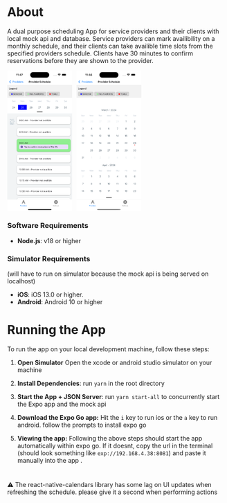 # About

A dual purpose scheduling App for service providers and their clients with local mock api and database. Service providers can mark availibility on a monthly schedule, and their clients can take availible time slots from the specified providers schedule. Clients have 30 minutes to confirm reservations before they are shown to the provider.

<div style="display: flex; flex-direction:row; gap:10px">
  <img width="150" src="./example2.png">
  <img width="150" src="./example1.png">
</div>

### Software Requirements

- **Node.js**: v18 or higher

### Simulator Requirements

(will have to run on simulator because the mock api is being served on localhost)

- **iOS**: iOS 13.0 or higher.
- **Android**: Android 10 or higher

# Running the App

To run the app on your local development machine, follow these steps:

1. **Open Simulator** Open the xcode or android studio simulator on your machine

2. **Install Dependencies**: run `yarn` in the root directory

3. **Start the App + JSON Server**: run `yarn start-all` to concurrently start the Expo app and the mock api

4. **Download the Expo Go app:** Hit the `i` key to run ios or the `a` key to run android. follow the prompts to install expo go

5. **Viewing the app:** Following the above steps should start the app automatically within expo go. If it doesnt, copy the url in the terminal (should look something like `exp://192.168.4.38:8081`) and paste it manually into the app .

#

⚠️ The react-native-calendars library has some lag on UI updates when refreshing the schedule. please give it a second when performing actions
